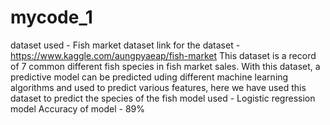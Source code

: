 # mycode_1
dataset used - Fish market dataset
link for the dataset - https://www.kaggle.com/aungpyaeap/fish-market
This dataset is a record of 7 common different fish species in fish market sales. With this dataset, a predictive model can be predicted uding different machine learning algorithms and used to predict various features, here we have used this dataset to predict the species of the fish
model used - Logistic regression model
Accuracy of model - 89%
